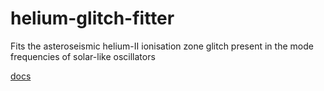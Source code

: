 # helium-glitch-fitter

Fits the asteroseismic helium-II ionisation zone glitch present in the mode frequencies of solar-like oscillators

[docs](alexlyttle.github.io/helium-glitch-fitter)
